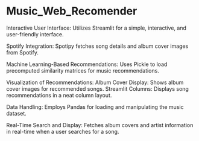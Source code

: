 # Music_Web_Recomender

 Interactive User Interface: Utilizes Streamlit for a simple, interactive, and user-friendly interface.

 Spotify Integration: Spotipy fetches song details and album cover images from Spotify.

 Machine Learning-Based Recommendations: Uses Pickle to load precomputed similarity 
  matrices for music recommendations.

 Visualization of Recommendations:
 Album Cover Display: Shows album cover images for recommended songs.
 Streamlit Columns: Displays song recommendations in a neat column layout.

 Data Handling: Employs Pandas for loading and manipulating the music dataset.

 Real-Time Search and Display: Fetches album covers and artist information in
  real-time when a user searches for a song.

